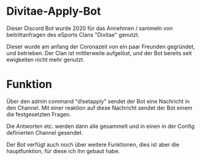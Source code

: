 # Divitae-Apply-Bot
 
Dieser Discord Bot wurde 2020 für das Annehmen / sammeln von beitrittanfragen des eSports Clans "Divitae" genutzt.

Dieser wurde am anfang der Coronazeit von ein paar Freunden gegründet, und betrieben. 
Der Clan ist mittlerweile aufgelöst, und der Bot bereits seit ewigkeiten nicht mehr genutzt.

# Funktion

Über den admin command "d!setapply" sendet der Bot eine Nachricht in den Channel. Mit einer reaktion auf diese Nachricht sendet der Bot einem die festgesetzten Fragen.

Die Antworten etc. werden dann alle gesammelt und in einen in der Config definierten Channel gesendet.

Der Bot verfügt auch noch über weitere Funktionen, dies ist aber die hauptfunktion, für diese ich ihn gebaut habe.